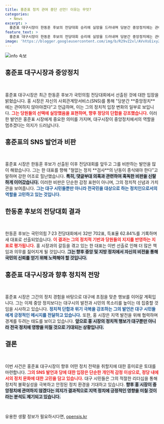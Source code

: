 ```yaml
---
title: 홍준표 정치 관여 중단 선언! 이유는 무엇?
categories:
  - News
excerpt: >
  홍준표 대구시장이 한동훈 후보의 전당대회 승리에 실망을 드러내며 당분간 중앙정치에는 관여하지 않겠다는 의사를 밝히고, 향후 단합을 강조했다. 홍 시장의 SNS 발언이 정치적 긴장감을 고조시키고 있다.
feature_text: >
  홍준표 대구시장이 한동훈 후보의 전당대회 승리에 실망을 드러내며 당분간 중앙정치에는 관여하지 않겠다는 의사를 밝히고, 향후 단합을 강조했다. 홍 시장의 SNS 발언이 정치적 긴장감을 고조시키고 있다.
image: 'https://blogger.googleusercontent.com/img/b/R29vZ2xl/AVvXsEixyZcFfHzMRdzZMjFBmAUKJYCLCGyLL1o632UiGVXcaFdKo_bkvkuCioo0uUKlGfBVcT3P84aROyZIXSBEx3Aw5nCQ3pTgDom1WDC4m8eifvWiAmWEEVb4x6G_l8C0QH225ldMjyaFvpxGEBGNO37VmDTDMHGhJPq73UglMfDca1-0aw/s1600/blogspot.png'
---
```


<p><img src="https://blogger.googleusercontent.com/img/b/R29vZ2xl/AVvXsEixyZcFfHzMRdzZMjFBmAUKJYCLCGyLL1o632UiGVXcaFdKo_bkvkuCioo0uUKlGfBVcT3P84aROyZIXSBEx3Aw5nCQ3pTgDom1WDC4m8eifvWiAmWEEVb4x6G_l8C0QH225ldMjyaFvpxGEBGNO37VmDTDMHGhJPq73UglMfDca1-0aw/s1600/blogspot.png" alt="info 속보" /></p>

<h2 data-ke-size="size26">홍준표 대구시장과 중앙정치</h2>

<p data-ke-size="size16">&nbsp;</p>

<p data-ke-size="size16">홍준표 대구시장은 최근 한동훈 후보가 국민의힘 전당대회에서 선출된 것에 대한 입장을 밝혔습니다. 홍 시장은 자신의 사회관계망서비스(SNS)를 통해 "당분간 **중앙정치**에는 관여하지 않아야겠다"고 언급하며, 이는 그의 정치적 입장 변화의 일부로 보입니다. <b><span style="color: #ee2323;">그는 당원들의 선택에 실망했음을 표현하며, 향후 정당의 단합을 강조했습니다.</span></b> 이러한 발언은 홍준표 시장에게 중요한 의미를 가지며, 대구시장이 중앙정치에서의 역할을 멈추겠다는 의지가 드러납니다.</p>

<h2 data-ke-size="size26">홍준표의 SNS 발언과 비판</h2>

<p data-ke-size="size16">&nbsp;</p>

<p data-ke-size="size16">홍준표 시장은 한동훈 후보가 선출된 이후 전당대회를 앞두고 그를 비판하는 발언을 많이 해왔습니다. 그는 한 대표를 향해 "철없는 정치 **검사**의 난동이 종식돼야 한다"고 말하며 강한 어조로 힐난했습니다. <b><span style="background-color: #21538527;">특히, 댓글부대 의혹과 관련하여 혹독한 비판을 신랄하게 이어갔습니다.</span></b> 이러한 비판은 단순한 감정 표현이 아니며, 그의 정치적 신념과 가치관을 보여줍니다. <b><span style="color: #1a5490;">그는 대구 시민들뿐만 아니라 전국민을 대상으로 하는 정치인으로서의 역할을 고민하고 있는 것입니다.</span></b></p>

<h2 data-ke-size="size26">한동훈 후보의 전당대회 결과</h2>

<p data-ke-size="size16">&nbsp;</p>

<p data-ke-size="size16">한동훈 후보는 국민의힘 7·23 전당대회에서 32만 702표, 득표율 62.84%를 기록하며 새 대표로 선출되었습니다. <b><span style="color: #ee2323;">이 결과는 그의 정치적 기반과 당원들의 지지를 반영하는 지표로 평가됩니다.</span></b> 홍 시장과의 갈등을 겪고 있는 한 대표는 이번 선출로 인해 더 많은 책임과 의무를 짊어지게 될 것입니다. <b><span style="background-color: #21538527;">그는 향후 중앙 및 지방 정치에서 자신의 비전을 통해 국민의 신뢰를 얻기 위해 노력해야 할 것입니다.</span></b></p>

<h2 data-ke-size="size26">홍준표 대구시장과 향후 정치적 전망</h2>

<p data-ke-size="size16">&nbsp;</p>

<p data-ke-size="size16">홍준표 시장은 그간의 정치 경험을 바탕으로 대구에 초점을 맞춘 행보를 이어갈 계획입니다. 그는 이제 중앙 정치보다는 대구시의 발전과 시민의 목소리를 높이는 데 집중할 것임을 시사하고 있습니다. <b><span style="color: #1a5490;">정치적 단합과 위기 극복을 강조하는 그의 발언은 대구 시민들에게 긍정적인 메시지를 전달하고 있습니다.</span></b> 또한, 홍 시장은 지역 발전을 위해 협력하며 경계를 두려는 태도를 보이고 있습니다. <b><span style="background-color: #21538527;">앞으로 홍 시장의 정치적 행보가 대구뿐만 아니라 전국 정치에 영향을 미칠 것으로 기대되는 상황입니다.</span></b></p>

<h2 data-ke-size="size26">결론</h2>

<p data-ke-size="size16">&nbsp;</p>

<p data-ke-size="size16">이번 사건은 홍준표 대구시장이 향후 어떤 정치 전략을 취할지에 대한 흥미로운 토대를 마련합니다. <b><span style="color: #ee2323;">그의 SNS 발언과 당에 대한 입장은 단순한 개인적 감정 이상으로, 정당 내에서의 정치 문화에 대한 고민을 담고 있습니다.</span></b> 대구 시민들은 그의 적절한 리더십을 통해 정치적 불확실성을 극복하고 안정된 정치 환경을 기대하고 있습니다. <b><span style="background-color: #21538527;">향후 홍 시장이 중앙정치에 관여하지 않겠다는 의지가 결과적으로 지역 정치에 긍정적인 영향을 미칠 것이라는 분석도 제기되고 있습니다.</span></b></p>

<p data-ke-size="size16">&nbsp;</p>
유용한 생활 정보가 필요하시다면, <a href="https://opensis.kr" rel="dofollow">opensis.kr</a>



